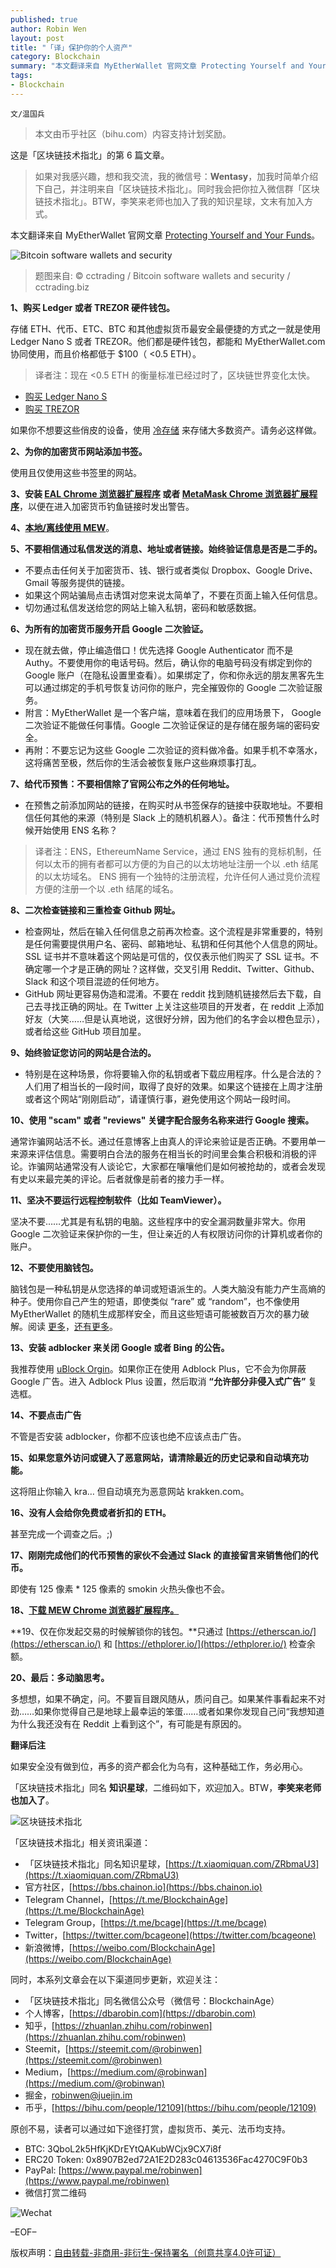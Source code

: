 ```yaml
---
published: true
author: Robin Wen
layout: post
title: "「译」保护你的个人资产"
category: Blockchain
summary: "本文翻译来自 MyEtherWallet 官网文章 Protecting Yourself and Your Funds。本文提出了 20 点建议，比如购买 Ledger 或者 TREZOR 硬件钱包；为你的加密货币网站添加书签；安装 EAL Chrome 浏览器扩展程序或者 MetaMask Chrome 浏览器扩展程序，以便在进入加密货币钓鱼链接时发出警告；本地/离线使用 MEW；不要相信通过私信发送的消息、地址或者链接。始终验证信息是否是二手的；为所有的加密货币服务开启 Google 二次验证等。如果安全没有做到位，再多的资产都会化为乌有，这种基础工作，务必用心。"
tags:
- Blockchain
---
```


`文/温国兵`

> 本文由币乎社区（bihu.com）内容支持计划奖励。

这是「区块链技术指北」的第 6 篇文章。

> 如果对我感兴趣，想和我交流，我的微信号：**Wentasy**，加我时简单介绍下自己，并注明来自「区块链技术指北」。同时我会把你拉入微信群「区块链技术指北」。BTW，李笑来老师也加入了我的知识星球，文末有加入方式。

本文翻译来自 MyEtherWallet 官网文章 [Protecting Yourself and Your Funds](https://myetherwallet.github.io/knowledge-base/getting-started/protecting-yourself-and-your-funds.html)。

![Bitcoin software wallets and security](https://i.imgur.com/TVdszJY.png)

> 题图来自: © cctrading / Bitcoin software wallets and security / cctrading.biz

**1、购买 Ledger 或者 TREZOR 硬件钱包。**

存储 ETH、代币、ETC、BTC 和其他虚拟货币最安全最便捷的方式之一就是使用 Ledger Nano S 或者 TREZOR。他们都是硬件钱包，都能和 MyEtherWallet.com 协同使用，而且价格都低于 $100（ <0.5 ETH）。

> 译者注：现在 <0.5 ETH 的衡量标准已经过时了，区块链世界变化太快。

* [购买 Ledger Nano S](https://www.ledgerwallet.com/r/fa4b?path=/products/)
* [购买 TREZOR](https://trezor.io/?a=myetherwallet.com)

如果你不想要这些俏皮的设备，使用 [冷存储](https://myetherwallet.github.io/knowledge-base/offline/ethereum-cold-storage-with-myetherwallet.html) 来存储大多数资产。请务必这样做。

**2、为你的加密货币网站添加书签。**

使用且仅使用这些书签里的网站。

**3、安装 [EAL Chrome 浏览器扩展程序](https://chrome.google.com/webstore/detail/etheraddresslookup/pdknmigbbbhmllnmgdfalmedcmcefdfn) 或者 [MetaMask Chrome 浏览器扩展程序](https://chrome.google.com/webstore/detail/metamask/nkbihfbeogaeaoehlefnkodbefgpgknn)**，以便在进入加密货币钓鱼链接时发出警告。

**4、[本地/离线使用 MEW](https://myetherwallet.github.io/knowledge-base/offline/running-myetherwallet-locally.html)**。

**5、不要相信通过私信发送的消息、地址或者链接。始终验证信息是否是二手的。**

* 不要点击任何关于加密货币、钱、银行或者类似 Dropbox、Google Drive、Gmail 等服务提供的链接。
* 如果这个网站骗局点击诱饵对您来说太简单了，不要在页面上输入任何信息。
* 切勿通过私信发送给您的网站上输入私钥，密码和敏感数据。

**6、为所有的加密货币服务开启 Google 二次验证。**

* 现在就去做，停止编造借口！优先选择 Google Authenticator 而不是 Authy。不要使用你的电话号码。然后，确认你的电脑号码没有绑定到你的 Google 账户（在隐私设置里查看）。如果绑定了，你和你永远的朋友黑客先生可以通过绑定的手机号恢复访问你的账户，完全摧毁你的 Google 二次验证服务。
* 附言：MyEtherWallet 是一个客户端，意味着在我们的应用场景下， Google 二次验证不能做任何事情。Google 二次验证保证的是存储在服务端的密码安全。
* 再附：不要忘记为这些 Google 二次验证的资料做冷备。如果手机不幸落水，这将痛苦至极，然后你的生活会被恢复账户这些麻烦事打乱。

**7、给代币预售：不要相信除了官网公布之外的任何地址。**

* 在预售之前添加网站的链接，在购买时从书签保存的链接中获取地址。不要相信任何其他的来源（特别是 Slack 上的随机机器人）。备注：代币预售什么时候开始使用 ENS 名称？

> 译者注：ENS，EthereumName Service，通过 ENS 独有的竞标机制，任何以太币的拥有者都可以方便的为自己的以太坊地址注册一个以 .eth 结尾的以太坊域名。 ENS 拥有一个独特的注册流程，允许任何人通过竞价流程方便的注册一个以 .eth 结尾的域名。

**8、二次检查链接和三重检查 Github 网址。**

* 检查网址，然后在输入任何信息之前再次检查。这个流程是非常重要的，特别是任何需要提供用户名、密码、邮箱地址、私钥和任何其他个人信息的网址。SSL 证书并不意味着这个网站是可信的，仅仅表示他们购买了 SSL 证书。不确定哪一个才是正确的网址？这样做，交叉引用 Reddit、Twitter、Github、Slack 和这个项目混迹的任何地方。
* GitHub 网址更容易伪造和混淆。不要在 reddit 找到随机链接然后去下载，自己去寻找正确的网址。在 Twitter 上关注这些项目的开发者，在 reddit 上添加好友（大笑……但是认真地说，这很好分辨，因为他们的名字会以橙色显示），或者给这些 GitHub 项目加星。

**9、始终验证您访问的网站是合法的。**

* 特别是在这种场景，你将要输入你的私钥或者下载应用程序。什么是合法的？人们用了相当长的一段时间，取得了良好的效果。如果这个链接在上周才注册或者这个网站“刚刚启动”，请谨慎行事，避免使用这个网站一段时间。

**10、使用 "scam" 或者 "reviews" 关键字配合服务名称来进行 Google 搜索。**

通常诈骗网站活不长。通过任意博客上由真人的评论来验证是否正确。不要用单一来源来评估信息。需要明白合法的服务在相当长的时间里会集合积极和消极的评论。诈骗网站通常没有人谈论它，大家都在嚷嚷他们是如何被抢劫的，或者会发现有史以来最完美的评论。后者就像是前者的接力手一样。

**11、坚决不要运行远程控制软件（比如 TeamViewer）。**

坚决不要……尤其是有私钥的电脑。这些程序中的安全漏洞数量非常大。你用 Google 二次验证来保护你的一生，但让亲近的人有权限访问你的计算机或者你的账户。

**12、不要使用脑钱包。**

脑钱包是一种私钥是从您选择的单词或短语派生的。人类大脑没有能力产生高熵的种子。使用你自己产生的短语，即使类似 “rare” 或 “random”，也不像使用 MyEtherWallet 的随机生成那样安全，而且这些短语可能被数百万次的暴力破解。阅读 [更多](https://arstechnica.com/information-technology/2013/10/how-the-bible-and-youtube-are-fueling-the-next-frontier-of-password-cracking/)，[还有更多](https://arstechnica.com/information-technology/2016/02/password-cracking-attacks-on-bitcoin-wallets-net-103000/)。

**13、安装 adblocker 来关闭 Google 或者 Bing 的公告。**

我推荐使用 [uBlock Orgin](https://chrome.google.com/webstore/detail/ublock-origin/cjpalhdlnbpafiamejdnhcphjbkeiagm)。如果你正在使用 Adblock Plus，它不会为你屏蔽 Google 广告。进入 Adblock Plus 设置，然后取消 **“允许部分非侵入式广告”** 复选框。

**14、不要点击广告**

不管是否安装 adblocker，你都不应该也绝不应该点击广告。

**15、如果您意外访问或键入了恶意网站，请清除最近的历史记录和自动填充功能。**

这将阻止你输入 kra… 但自动填充为恶意网站 krakken.com。

**16、没有人会给你免费或者折扣的 ETH。**

甚至完成一个调查之后。;)

**17、刚刚完成他们的代币预售的家伙不会通过 Slack 的直接留言来销售他们的代币。**

即使有 125 像素 * 125 像素的 smokin 火热头像也不会。

**18、[下载 MEW Chrome 浏览器扩展程序。](https://chrome.google.com/webstore/detail/myetherwallet/nlbmnnijcnlegkjjpcfjclmcfggfefdm?hl=en)**

**19、仅在你发起交易的时候解锁你的钱包。**只通过 [https://etherscan.io/](https://etherscan.io/) 和 [https://ethplorer.io/](https://ethplorer.io/) 检查余额。

**20、最后：多动脑思考。**

多想想，如果不确定，问。不要盲目跟风随从，质问自己。如果某件事看起来不对劲……如果你觉得自己是地球上最幸运的笨蛋……或者如果你发现自己问“我想知道为什么我还没有在 Reddit 上看到这个”，有可能是有原因的。

**翻译后注**

如果安全没有做到位，再多的资产都会化为乌有，这种基础工作，务必用心。

「区块链技术指北」同名 **知识星球**，二维码如下，欢迎加入。BTW，**李笑来老师也加入了**。

![区块链技术指北](https://i.imgur.com/pQxlDqF.jpg)

「区块链技术指北」相关资讯渠道：

* 「区块链技术指北」同名知识星球，[https://t.xiaomiquan.com/ZRbmaU3](https://t.xiaomiquan.com/ZRbmaU3)
* 官方社区，[https://bbs.chainon.io](https://bbs.chainon.io)
* Telegram Channel，[https://t.me/BlockchainAge](https://t.me/BlockchainAge)
* Telegram Group，[https://t.me/bcage](https://t.me/bcage)
* Twitter，[https://twitter.com/bcageone](https://twitter.com/bcageone)
* 新浪微博，[https://weibo.com/BlockchainAge](https://weibo.com/BlockchainAge)

同时，本系列文章会在以下渠道同步更新，欢迎关注：

* 「区块链技术指北」同名微信公众号（微信号：BlockchainAge）
* 个人博客，[https://dbarobin.com](https://dbarobin.com)
* 知乎，[https://zhuanlan.zhihu.com/robinwen](https://zhuanlan.zhihu.com/robinwen)
* Steemit，[https://steemit.com/@robinwen](https://steemit.com/@robinwen)
* Medium，[https://medium.com/@robinwan](https://medium.com/@robinwan)
* 掘金，[robinwen@juejin.im](https://juejin.im/user/5673ccae60b2260ee435f89a/posts)
* 币乎，[https://bihu.com/people/12109](https://bihu.com/people/12109)

原创不易，读者可以通过如下途径打赏，虚拟货币、美元、法币均支持。

* BTC: 3QboL2k5HfKjKDrEYtQAKubWCjx9CX7i8f
* ERC20 Token: 0x8907B2ed72A1E2D283c04613536Fac4270C9F0b3
* PayPal: [https://www.paypal.me/robinwen](https://www.paypal.me/robinwen)
* 微信打赏二维码

![Wechat](https://i.imgur.com/SzoNl5b.jpg)

–EOF–

版权声明：[自由转载-非商用-非衍生-保持署名（创意共享4.0许可证）](http://creativecommons.org/licenses/by-nc-nd/4.0/deed.zh)
